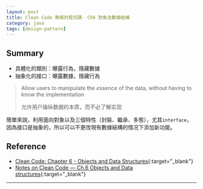 ```yaml
---
layout: post
title: Clean Code 無暇的程式碼- Ch6 對象及數據結構
category: java
tags: [design-pattern]
---
```


## Summary

- 具體化的類別：曝露行為，隱藏數據
- 抽象化的接口：曝露數據，隱藏行為

> Allow users to manipulate the *essence* of the data, without having to know the implementation
>
> 允许用户操纵数据的本质，而不必了解实现

簡單來說，利用面向對象以及三個特性（封裝、繼承、多態），尤其`interface`，因為接口是抽象的，所以可以不更改現有數據結構的情况下添加新功能。

## Reference

- [Clean Code: Chapter 6 - Objects and Data Structures](http://nicolecarpenter.github.io/2016/03/14/clean-code-chapter-6-objects-and-data-structures.html){:target="_blank"}
- [Notes on Clean Code — Ch.6 Objects and Data structures](https://medium.com/shunys-tech-adventure/notes-on-clean-code-ch-6-objects-and-data-structures-7f6755d18303){:target="_blank"}

---
